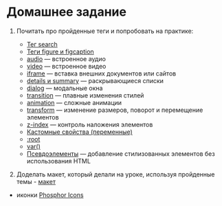 # Домашнее задание

1. Почитать про пройденные теги и попробовать на практике:
   - [Тег search](https://doka.guide/html/search)
   - [Теги figure и figcaption](https://doka.guide/html/figure-figcaption)
   - [audio](https://doka.guide/html/audio) — встроенное аудио
   - [video](https://doka.guide/html/video) — встроенное видео
   - [iframe](https://doka.guide/html/iframe) — вставка внешних документов или сайтов
   - [details и summary](https://doka.guide/html/details) — раскрывающиеся списки
   - [dialog](https://doka.guide/html/dialog) — модальные окна
   - [transition](https://doka.guide/css/transition) — плавные изменения стилей
   - [animation](https://doka.guide/css/animation) — сложные анимации
   - [transform](https://doka.guide/css/transform) — изменение размеров, поворот и перемещение элементов
   - [z-index](https://doka.guide/css/z-index) — контроль наложения элементов
   - [Кастомные свойства (переменные)](https://doka.guide/css/custom-properties)
   - [:root](https://doka.guide/css/root)
   - [var()](https://doka.guide/css/var)
   - [Псевдоэлементы](https://doka.guide/css/pseudoelements) — добавление стилизованных элементов без использования HTML

2. Доделать макет, который делали на уроке, используя пройденные темы - [макет](https://www.figma.com/design/romcpyfXCZOlrowkkJ1TWL/Untitled?node-id=0-1&t=ziRDWtdZybI5Vkm3-1)
  - иконки [Phosphor Icons](https://phosphoricons.com)